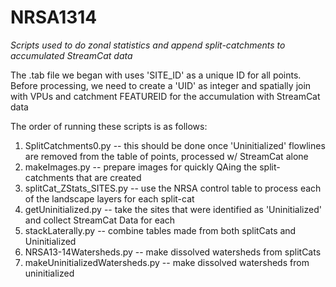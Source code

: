 # NRSA1314
*Scripts used to do zonal statistics and append split-catchments to accumulated StreamCat data*

The .tab file we began with uses 'SITE_ID' as a unique ID for all points. Before processing, we need to create a 'UID' as integer and spatially join with VPUs and catchment FEATUREID for the accumulation with StreamCat data

The order of running these scripts is as follows:

1. SplitCatchments0.py  -- this should be done once 'Uninitialized' flowlines are removed from the table of points, processed w/ StreamCat alone
2. makeImages.py -- prepare images for quickly QAing the split-catchments that are created
3. splitCat_ZStats_SITES.py -- use the NRSA control table to process each of the landscape layers for each split-cat
4. getUninitialized.py -- take the sites that were identified as 'Uninitialized' and collect StreamCat Data for each
5. stackLaterally.py -- combine tables made from both splitCats and Uninitialized
6. NRSA13-14Watersheds.py -- make dissolved watersheds from splitCats
7. makeUninitializedWatersheds.py -- make dissolved watersheds from uninitialized
